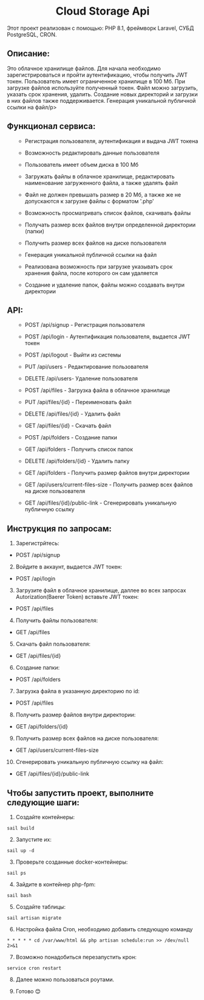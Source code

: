<h1 align="center">Cloud Storage Api</h1>
  <p> Этот проект реализован с помощью: PHP 8.1, фреймворк Laravel, СУБД PostgreSQL, CRON.
 <h2>Описание:</h2>
  <p> Это облачное хранилище файлов. Для начала необходимо зарегистрироваться и пройти аутентификацию, чтобы получить JWT токен. Пользователь имеет ограниченное хранилище в 100 Мб.
При загрузке файлов используйте полученный токен. Файл можно загрузить, указать срок хранения, удалить. Создание новых директорий и загрузки в них файлов также поддерживается.
Генерация уникальной публичной ссылки на файл/p>
<h2>Функционал сервиса:</h2>
<ul>

- Регистрация пользователя, аутентификация и выдача JWT токена
- Возможность редактировать данные пользователя
- Пользователь имеет объем диска в 100 Мб
- Загружать файлы в облачное хранилище, редактировать наименование загруженного файла, а также удалять файл
- Файл не должен превышать размер в 20 Мб, а также же не допускаются к загрузке файлы с форматом '.php'
- Возможность просматривать список файлов, скачивать файлы
- Получать размер всех файлов внутри определенной директории (папки)

- Получить размер всех файлов на диске пользователя

- Генерация уникальной публичной ссылки на файл 

- Реализована возможность при загрузке указывать срок хранения файла, после которого он сам удаляется

- Создание и удаление папок, файлы можно создавать внутри директории

</ul>

<h2>API:</h2>
<ul>

- POST /api/signup - Регистрация пользователя

- POST /api/login - Аутентификация пользователя, выдается JWT токен

- POST /api/logout - Выйти из системы

- PUT /api/users - Редактирование пользователя

- DELETE /api/users- Удаление пользователя

- POST /api/files - Загрузка файла в облачное хранилище

- PUT /api/files/{id} - Переименовать файл

- DELETE /api/files/{id} - Удалить файл

- GET /api/files/{id} - Скачать файл

- POST /api/folders - Создание папки

- GET /api/folders - Получить список папок

- DELETE /api/folders/{id} - Удалить папку

- GET /api/folders - Получить размер файлов внутри директории

- GET /api/users/current-files-size - Получить размер всех файлов на диске пользователя

- GET /api/files/{id}/public-link - Сгенерировать уникальную публичную ссылку

</ul>
<h2>Инструкция по запросам:</h2>

1. Зарегистрйтесь:

- POST /api/signup

2. Войдите в аккаунт, выдается JWT токен:

- POST /api/login

3. Загрузите файл в облачное хранилище, даллее во всех запросах Autorization(Baerer Token) вставьте JWT токен:

- POST /api/files

4. Получить файлы пользователя:

- GET /api/files

5. Скачать файл пользователя:

- GET /api/files/{id}

6. Создание папки:

- POST /api/folders

7. Загрузка файла в указанную директорию по id:

- POST /api/files

8. Получить размер файлов внутри директории:

- GET /api/folders/{id}

9. Получить размер всех файлов на диске пользователя:

- GET /api/users/current-files-size

10. Сгенерировать уникальную публичную ссылку на файл:

- GET /api/files/{id}/public-link


<h2> Чтобы запустить проект, выполните следующие шаги:</h2>

1. Создайте контейнеры:

```sail build```

2. Запустите их:

```sail up -d```

3. Проверьте созданные docker-контейнеры:

```sail ps```

4. Зайдите в контейнер php-fpm:

```sail bash```

5. Создайте таблицы:

```sail artisan migrate```

6. Настройка файла Cron, необходимо добавить следующую команду

```* * * * * cd /var/www/html && php artisan schedule:run >> /dev/null 2>&1```

7. Возможно понадобиться перезапустить крон:

```service cron restart```

8. Далее можно пользоваться роутами.

9. Готово 😊

